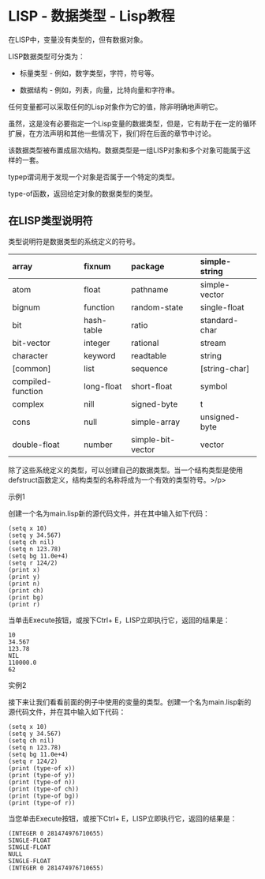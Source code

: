 # LISP - 数据类型 - Lisp教程

在LISP中，变量没有类型的，但有数据对象。

LISP数据类型可分类为：

*   标量类型 - 例如，数字类型，字符，符号等。

*   数据结构 - 例如，列表，向量，比特向量和字符串。

任何变量都可以采取任何的Lisp对象作为它的值，除非明确地声明它。

虽然，这是没有必要指定一个Lisp变量的数据类型，但是，它有助于在一定的循环扩展，在方法声明和其他一些情况下，我们将在后面的章节中讨论。

该数据类型被布置成层次结构。数据类型是一组LISP对象和多个对象可能属于这样的一套。

typep谓词用于发现一个对象是否属于一个特定的类型。

type-of函数，返回给定对象的数据类型的类型。

## 在LISP类型说明符

类型说明符是数据类型的系统定义的符号。

| array | fixnum | package | simple-string |
|:--- |:--- |:--- |:--- |
| atom | float | pathname | simple-vector |
| bignum | function | random-state | single-float |
| bit | hash-table | ratio | standard-char |
| bit-vector | integer | rational | stream |
| character | keyword | readtable | string |
| [common] | list | sequence | [string-char] |
| compiled-function | long-float | short-float | symbol |
| complex | nill | signed-byte | t |
| cons | null | simple-array | unsigned-byte |
| double-float | number | simple-bit-vector | vector |

除了这些系统定义的类型，可以创建自己的数据类型。当一个结构类型是使用defstruct函数定义，结构类型的名称将成为一个有效的类型符号。&gt;/p&gt;

示例1

创建一个名为main.lisp新的源代码文件，并在其中输入如下代码：

```
(setq x 10)
(setq y 34.567)
(setq ch nil)
(setq n 123.78)
(setq bg 11.0e+4)
(setq r 124/2)
(print x)
(print y)
(print n)
(print ch)
(print bg)
(print r)
```

当单击Execute按钮，或按下Ctrl+ E，LISP立即执行它，返回的结果是：

```
10 
34.567 
123.78 
NIL 
110000.0 
62
```

实例2

接下来让我们看看前面的例子中使用的变量的类型。创建一个名为main.lisp新的源代码文件，并在其中输入如下代码：

```
(setq x 10)
(setq y 34.567)
(setq ch nil)
(setq n 123.78)
(setq bg 11.0e+4)
(setq r 124/2)
(print (type-of x))
(print (type-of y))
(print (type-of n))
(print (type-of ch))
(print (type-of bg))
(print (type-of r))
```

当您单击Execute按钮，或按下Ctrl+ E，LISP立即执行它，返回的结果是：

```
(INTEGER 0 281474976710655) 
SINGLE-FLOAT 
SINGLE-FLOAT 
NULL 
SINGLE-FLOAT 
(INTEGER 0 281474976710655)
```

 